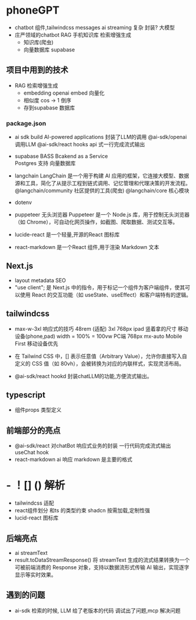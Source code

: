 # phoneGPT

- chatbot
  组件,tailwindcss messages
  ai streaming  复杂  封装? 
  大模型
- 庄严领域的chatbot 
  RAG 手机知识库  检索增强生成 
  - 知识库(爬虫)
  - 向量数据库  supabase 

## 项目中用到的技术
 
- RAG 检索增强生成
  - embedding openai embed 向量化
  - 相似度  cos -> 1 倒序 
  - 存到supabase 数据库
### package.json
- ai sdk 
  build AI-powered applications
  封装了LLM的调用
  @ai-sdk/openai   调用LLM
  @ai-sdk/react hooks api 式一行完成流式输出

- supabase
  BASS Bcakend as a Service   
  Postgres  支持 向量数据库
- langchain 
  LangChain 是一个用于构建 AI 应用的框架，它连接大模型、数据源和工具，简化了从提示工程到链式调用、记忆管理和代理决策的开发流程。 
  @langchain/community  社区提供的工具(爬虫)
  @langchain/core 核心模块
- dotenv
- puppeteer 无头浏览器 
  Puppeteer 是一个 Node.js 库，用于控制无头浏览器（如 Chrome），可自动化网页操作，如截图、爬取数据、测试交互等。
- lucide-react  是一个轻量,开源的React 图标库
- react-markdown 是一个React 组件,用于渲染 Markdown 文本 

## Next.js
- layout metadata
  SEO
- "use client"; 是 Next.js 中的指令，用于标记一个组件为客户端组件，使其可以使用 React 的交互功能（如 useState、useEffect）和客户端特有的逻辑。
## tailwindcss
- max-w-3xl
  响应式的技巧
  48rem (适配) 3xl 768px ipad 竖着拿的尺寸
  移动设备(phone,pad) width = 100% = 100vw
  PC端 768px mx-auto
  Mobile First 移动设备优先
- 在 Tailwind CSS 中，[] 表示任意值（Arbitrary Value），允许你直接写入自定义的 CSS 值（如 80vh），会被转换为对应的内联样式，实现灵活布局。

- @ai-sdk/react
  hookd 封装chatLLM的功能,方便流式输出。

## typescript
- 组件props 类型定义

## 前端部分的亮点
- @ai-sdk/react 对chatBot 响应式业务的封装 一行代码完成流式输出
  useChat hook 
- react-markdown ai 响应 markdown 是主要的格式
 # - ！[] () 解析
 - tailwindcss 适配
 - react组件划分 和ts 的类型约束
   shadcn 按需加载,定制性强
- lucid-react 图标库 
  
## 后端亮点
- ai streamText
- result.toDataStreamResponse() 将 streamText 生成的流式结果转换为一个可被前端消费的 Response 对象，支持以数据流形式传输 AI 输出，实现逐字显示等实时效果。

## 遇到的问题
- ai-sdk 检索的时候, LLM 给了老版本的代码 调试出了问题,mcp 解决问题

  
  

